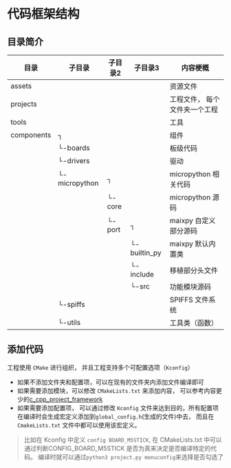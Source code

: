 代码框架结构
========

## 目录简介

| 目录       | 子目录        | 子目录2 | 子目录3      | 内容梗概                      |
| ---------- | ------------- | ------- | ------------ | ----------------------------- |
| assets     |               |         |              | 资源文件                      |
| projects   |               |         |              | 工程文件， 每个文件夹一个工程 |
| tools      |               |         |              | 工具                          |
| components | ┐             |         |              | 组件                          |
|            | └-boards      |         |              | 板级代码                      |
|            | └-drivers     |         |              | 驱动                          |
|            | └-micropython | ┐       |              | micropython 相关代码          |
|            |               | └-core  |              | micropython 源码              |
|            |               | └-port  | ┐            | maixpy 自定义部分源码         |
|            |               |         | └-builtin_py | maixpy 默认内置类             |
|            |               |         | └-include    | 移植部分头文件                |
|            |               |         | └-src        | 功能模块源码                  |
|            | └-spiffs      |         |              | SPIFFS 文件系统               |
|            | └-utils       |         |              | 工具类（函数）                |



## 添加代码

工程使用 `CMake` 进行组织， 并且工程支持多个可配置选项（`Kconfig`）

* 如果不添加文件夹和配置项，可以在现有的文件夹内添加文件编译即可
* 如果需要添加模块，可以修改 `CMakeLists.txt` 来添加内容， 可以参考内容更少的[c_cpp_project_framework](https://github.com/Neutree/c_cpp_project_framework)
* 如果需要添加配置项， 可以通过修改 `Kconfig` 文件来达到目的，所有配置项在编译时会生成宏定义添加到`global_config.h`(生成的文件)中去， 而且在 `CmakeLists.txt` 文件中都可以使用该宏定义。
> 比如在 Kconfig 中定义 `config BOARD_M5STICK`, 在 CMakeLists.txt 中可以通过判断CONFIG_BOARD_M5STICK 是否为真来决定是否编译特定的代码。 编译时就可以通过`python3 project.py menuconfig`来选择是否勾选了
